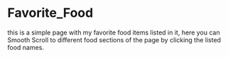 # Favorite_Food
this is a simple page with my favorite food items listed in it, here you can Smooth Scroll to different food sections of the page by clicking the listed food names.
